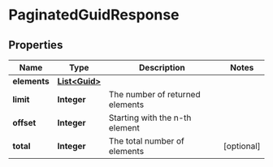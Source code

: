 
# PaginatedGuidResponse

## Properties
Name | Type | Description | Notes
------------ | ------------- | ------------- | -------------
**elements** | [**List&lt;Guid&gt;**](Guid.md) |  | 
**limit** | **Integer** | The number of returned elements | 
**offset** | **Integer** | Starting with the n-th element | 
**total** | **Integer** | The total number of elements |  [optional]



